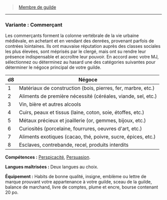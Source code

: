 ﻿> [Membre de guilde](hd_background_membredeguilde.md)

---

### Variante : Commerçant

Les commerçants forment la colonne vertébrale de la vie urbaine médiévale, en achetant et en vendant des denrées, provenant parfois de contrées lointaines. Ils ont mauvaise réputation auprès des classes sociales les plus élevées, sont méprisés par le clergé, mais ont su rendre leur présence indispensable et accroître leur pouvoir. En accord avec votre MJ, sélectionnez ou déterminez au hasard une des catégories suivantes pour déterminer le négoce principal de votre guilde.

|d8|Négoce|
|---|---|
|1|Matériaux de construction (bois, pierres, fer, marbre, etc.)|
|2|Aliments de première nécessité (céréales, viande, sel, etc.)|
|3|Vin, bière et autres alcools|
|4|Cuirs, peaux et tissus (laine, coton, soie, étoffes, etc.)|
|5|Métaux précieux et joaillerie (or, gemmes, bijoux, etc.)|
|6|Curiosités (porcelaine, fourrures, oeuvres d'art, etc.)|
|7|Aliments exotiques (cacao, thé, poivre, sucre, épices, etc.)|
|8|Esclaves, contrebande, recel, produits interdits|

**Compétences :** [Perspicacité](hd_abilities_wisdom_perspicacite.md), [Persuasion](hd_abilities_charisma_persuasion.md).

**Langues maîtrisées :** Deux langues au choix.

**Équipement :** Habits de bonne qualité, insigne, emblème ou lettre de marque prouvant votre appartenance à votre guilde, sceau de la guilde, balance de marchand, livre de comptes, plume et encre, bourse contenant 20 po.

